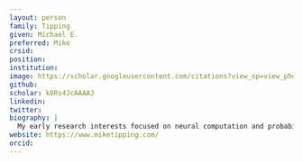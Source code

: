 ```yaml
---
layout: person
family: Tipping
given: Michael E.
preferred: Mike
crsid: 
position: 
institution: 
image: https://scholar.googleusercontent.com/citations?view_op=view_photo&user=k8Rs4JcAAAAJ&citpid=2
github: 
scholar: k8Rs4JcAAAAJ
linkedin: 
twitter: 
biography: |
  My early research interests focused on neural computation and probabilistic methods for data visualisation, and later broadened to include more general machine learning methodology and, in particular, Bayesian statistical inference. Between spells in academia, and before joining the University of Bath in early 2016, I spent several years in industry: eight years at Microsoft Research (Cambridge), six years running an independent statistical consultancy and, most recently, two years as Director of Science at Cambridge analytics start-up Featurespace. Over the years I have worked on diverse topic areas, both fundamental and applied, the best-known examples of which are probably the "relevance vector machine" predictive model and the "Drivatar AI" system for Microsoft Xbox franchise "Forza Motorsport".
website: https://www.miketipping.com/
orcid: 
---
```

